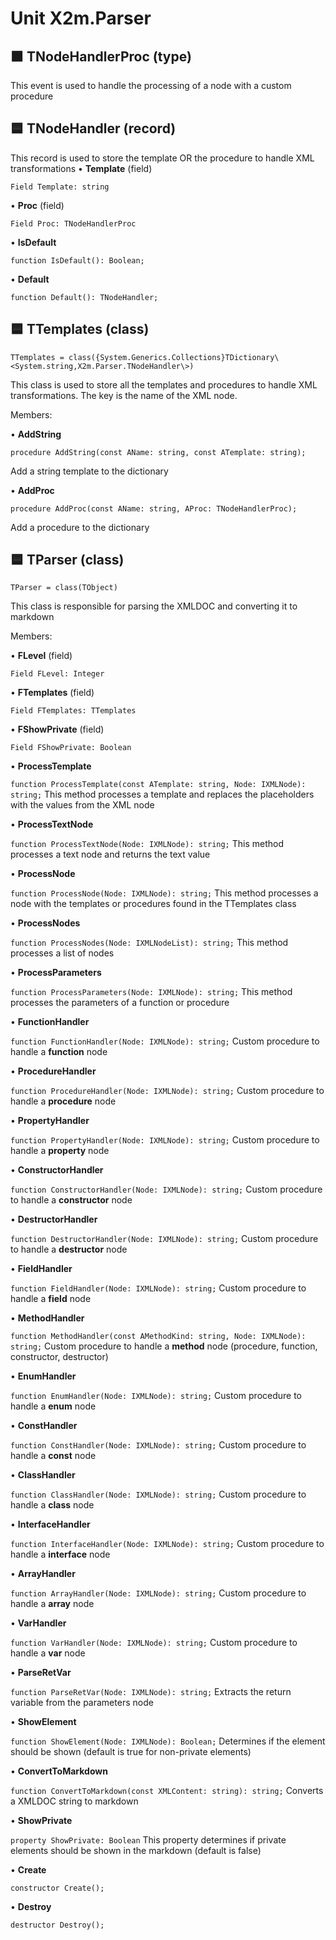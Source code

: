 # Unit X2m.Parser


## 🟧 TNodeHandlerProc (type)

This event is used to handle the processing of a node with a custom procedure 

## 🟦 TNodeHandler (record)

This record is used to store the template OR the procedure to handle XML transformations 
• **Template** (field)

`Field Template: string`

• **Proc** (field)

`Field Proc: TNodeHandlerProc`

• **IsDefault**

`function IsDefault(): Boolean;`

• **Default**

`function Default(): TNodeHandler;`

## 🟦 TTemplates (class)

`TTemplates = class({System.Generics.Collections}TDictionary\<System.string,X2m.Parser.TNodeHandler\>)`

This class is used to store all the templates and procedures to handle XML transformations. The key is the name of the XML node. 

Members:

• **AddString**

`procedure AddString(const AName: string, const ATemplate: string);`

Add a string template to the dictionary 

• **AddProc**

`procedure AddProc(const AName: string, AProc: TNodeHandlerProc);`

Add a procedure to the dictionary 


## 🟦 TParser (class)

`TParser = class(TObject)`

This class is responsible for parsing the XMLDOC and converting it to markdown 

Members:

• **FLevel** (field)

`Field FLevel: Integer`

• **FTemplates** (field)

`Field FTemplates: TTemplates`

• **FShowPrivate** (field)

`Field FShowPrivate: Boolean`

• **ProcessTemplate**

`function ProcessTemplate(const ATemplate: string, Node: IXMLNode): string;`
This method processes a template and replaces the placeholders with the values from the XML node 

• **ProcessTextNode**

`function ProcessTextNode(Node: IXMLNode): string;`
This method processes a text node and returns the text value 

• **ProcessNode**

`function ProcessNode(Node: IXMLNode): string;`
This method processes a node with the templates or procedures found in the TTemplates class 

• **ProcessNodes**

`function ProcessNodes(Node: IXMLNodeList): string;`
This method processes a list of nodes 

• **ProcessParameters**

`function ProcessParameters(Node: IXMLNode): string;`
This method processes the parameters of a function or procedure 

• **FunctionHandler**

`function FunctionHandler(Node: IXMLNode): string;`
Custom procedure to handle a **function** node 

• **ProcedureHandler**

`function ProcedureHandler(Node: IXMLNode): string;`
Custom procedure to handle a **procedure** node 

• **PropertyHandler**

`function PropertyHandler(Node: IXMLNode): string;`
Custom procedure to handle a **property** node 

• **ConstructorHandler**

`function ConstructorHandler(Node: IXMLNode): string;`
Custom procedure to handle a **constructor** node 

• **DestructorHandler**

`function DestructorHandler(Node: IXMLNode): string;`
Custom procedure to handle a **destructor** node 

• **FieldHandler**

`function FieldHandler(Node: IXMLNode): string;`
Custom procedure to handle a **field** node 

• **MethodHandler**

`function MethodHandler(const AMethodKind: string, Node: IXMLNode): string;`
Custom procedure to handle a **method** node (procedure, function, constructor, destructor) 

• **EnumHandler**

`function EnumHandler(Node: IXMLNode): string;`
Custom procedure to handle a **enum** node 

• **ConstHandler**

`function ConstHandler(Node: IXMLNode): string;`
Custom procedure to handle a **const** node 

• **ClassHandler**

`function ClassHandler(Node: IXMLNode): string;`
Custom procedure to handle a **class** node 

• **InterfaceHandler**

`function InterfaceHandler(Node: IXMLNode): string;`
Custom procedure to handle a **interface** node 

• **ArrayHandler**

`function ArrayHandler(Node: IXMLNode): string;`
Custom procedure to handle a **array** node 

• **VarHandler**

`function VarHandler(Node: IXMLNode): string;`
Custom procedure to handle a **var** node 

• **ParseRetVar**

`function ParseRetVar(Node: IXMLNode): string;`
Extracts the return variable from the parameters node 

• **ShowElement**

`function ShowElement(Node: IXMLNode): Boolean;`
Determines if the element should be shown (default is true for non-private elements) 

• **ConvertToMarkdown**

`function ConvertToMarkdown(const XMLContent: string): string;`
Converts a XMLDOC string to markdown 

• **ShowPrivate**

`property ShowPrivate: Boolean`
This property determines if private elements should be shown in the markdown (default is false) 

• **Create**

`constructor Create();`


• **Destroy**

`destructor Destroy();`



